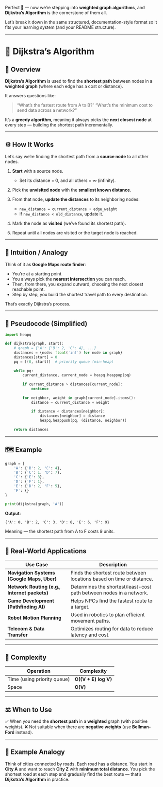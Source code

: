 Perfect 👏 — now we’re stepping into **weighted graph algorithms**, and **Dijkstra’s Algorithm** is the cornerstone of them all.

Let’s break it down in the same structured, documentation-style format so it fits your learning system (and your README structure).

---

# 🚀 Dijkstra’s Algorithm

## 📘 Overview

**Dijkstra’s Algorithm** is used to find the **shortest path** between nodes in a **weighted graph** (where each edge has a cost or distance).

It answers questions like:

> “What’s the fastest route from A to B?”
> “What’s the minimum cost to send data across a network?”

It’s a **greedy algorithm**, meaning it always picks the **next closest node** at every step — building the shortest path incrementally.

---

## ⚙️ How It Works

Let’s say we’re finding the shortest path from a **source node** to all other nodes.

1. **Start** with a source node.

   * Set its distance = 0, and all others = ∞ (infinity).
2. Pick the **unvisited node** with the **smallest known distance**.
3. From that node, **update the distances** to its neighboring nodes:

   * `new_distance = current_distance + edge_weight`
   * If `new_distance < old_distance`, update it.
4. Mark the node as **visited** (we’ve found its shortest path).
5. Repeat until all nodes are visited or the target node is reached.

---

## 🧠 Intuition / Analogy

Think of it as **Google Maps route finder**:

* You’re at a starting point.
* You always pick the **nearest intersection** you can reach.
* Then, from there, you expand outward, choosing the next closest reachable point.
* Step by step, you build the shortest travel path to every destination.

That’s exactly Dijkstra’s process.

---

## 🧩 Pseudocode (Simplified)

```python
import heapq

def dijkstra(graph, start):
    # graph = {'A': {'B': 2, 'C': 4}, ...}
    distances = {node: float('inf') for node in graph}
    distances[start] = 0
    pq = [(0, start)]  # priority queue (min-heap)
    
    while pq:
        current_distance, current_node = heapq.heappop(pq)
        
        if current_distance > distances[current_node]:
            continue
        
        for neighbor, weight in graph[current_node].items():
            distance = current_distance + weight
            
            if distance < distances[neighbor]:
                distances[neighbor] = distance
                heapq.heappush(pq, (distance, neighbor))
    
    return distances
```

---

## 🗺️ Example

```python
graph = {
    'A': {'B': 2, 'C': 4},
    'B': {'C': 1, 'D': 7},
    'C': {'E': 3},
    'D': {'F': 1},
    'E': {'D': 2, 'F': 5},
    'F': {}
}

print(dijkstra(graph, 'A'))
```

**Output:**

```
{'A': 0, 'B': 2, 'C': 3, 'D': 8, 'E': 6, 'F': 9}
```

Meaning — the shortest path from A to F costs 9 units.

---

## 🧩 Real-World Applications

| Use Case                                     | Description                                                           |
| -------------------------------------------- | --------------------------------------------------------------------- |
| **Navigation Systems (Google Maps, Uber)**   | Finds the shortest route between locations based on time or distance. |
| **Network Routing (e.g., Internet packets)** | Determines the shortest/least-cost path between nodes in a network.   |
| **Game Development (Pathfinding AI)**        | Helps NPCs find the fastest route to a target.                        |
| **Robot Motion Planning**                    | Used in robotics to plan efficient movement paths.                    |
| **Telecom & Data Transfer**                  | Optimizes routing for data to reduce latency and cost.                |

---

## 🧮 Complexity

| Operation                   | Complexity           |
| --------------------------- | -------------------- |
| Time (using priority queue) | **O((V + E) log V)** |
| Space                       | **O(V)**             |

---

## ⚖️ When to Use

✅ When you need the **shortest path** in a **weighted** graph (with positive weights).
❌ Not suitable when there are **negative weights** (use **Bellman-Ford** instead).

---

## 🧩 Example Analogy

Think of cities connected by roads.
Each road has a distance.
You start in **City A** and want to reach **City Z** with **minimum total distance**.
You pick the shortest road at each step and gradually find the best route — that’s **Dijkstra’s Algorithm** in practice.
